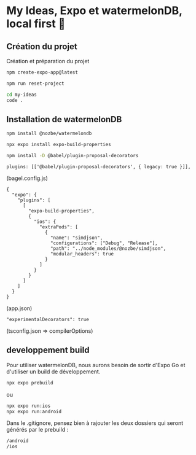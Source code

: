 # My Ideas, Expo et watermelonDB, local first 👋

## Création du projet

Création et préparation du projet

```bash
npm create-expo-app@latest
```

```bash
npm run reset-project
```

```bash
cd my-ideas
code .
```

## Installation de watermelonDB

```bash
npm install @nozbe/watermelondb
```

```bash
npx expo install expo-build-properties
```

```bash
npm install -D @babel/plugin-proposal-decorators
```

```tsx
plugins: [['@babel/plugin-proposal-decorators', { legacy: true }]],
```

(bagel.config.js)

```tsx
{
  "expo": {
    "plugins": [
      [
        "expo-build-properties",
        {
          "ios": {
            "extraPods": [
              {
                "name": "simdjson",
                "configurations": ["Debug", "Release"],
                "path": "../node_modules/@nozbe/simdjson",
                "modular_headers": true
              }
            ]
          }
        }
      ]
    ]
  }
}
```

(app.json)

```tsx
"experimentalDecorators": true
```

(tsconfig.json => compilerOptions)

## developpement build

Pour utiliser watermelonDB, nous aurons besoin de sortir d'Expo Go et d'utiliser un build de développement.

```bash
npx expo prebuild
```

ou

```bash
npx expo run:ios
npx expo run:android
```

Dans le .gitignore, pensez bien à rajouter les deux dossiers qui seront générés par le prebuild :

```bash
/android
/ios
```
